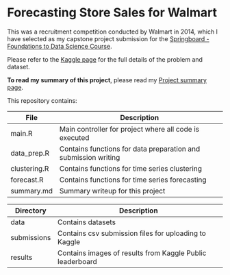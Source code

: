 # Forecasting Store Sales for Walmart
This was a recruitment competition conducted by Walmart in 2014, which I have selected as my capstone project submission for the [Springboard - Foundations to Data Science Course](https://www.springboard.com/workshops/data-science).

Please refer to the [Kaggle page](https://www.kaggle.com/c/walmart-recruiting-store-sales-forecasting) for the full details of the problem and dataset.

__To read my summary of this project__, please read my [Project summary page](https://github.com/ddanieltan/Kaggle_Walmart/blob/master/summary.md).

This repository contains:

File|Description
---------|--------------------------------------------------------------------------------------------
main.R| Main controller for project where all code is executed
data_prep.R|Contains functions for data preparation and submission writing
clustering.R|Contains functions for time series clustering
forecast.R|Contains functions for time series forecasting
summary.md|Summary writeup for this project

Directory|Description
---------|--------------------------------------------------------------------------------------------
data|Contains datasets
submissions|Contains csv submission files for uploading to Kaggle
results|Contains images of results from Kaggle Public leaderboard
